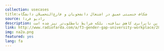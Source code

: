 ```yaml
---
collection: usecases
title:شکاف جنسیتی عمیق در اشتغال دانشجویان و فارغ‌التحصیلان دانشگاه
source: رادیو فردا 
description: انتظار بر این است که رشد قابل‌توجه شمار زنان تحصیل‌کرده، به افزایش اشتغال این بخش از زنان منتهی شود و نابرابری حاکم بر بازار کار میان زنان و مردان فارغ‌التحصیل از دانشگاه از بین رود. اما آمار رسمی نشان می‌دهد که نه تنها برخلاف تصور این نابرابری کاهش نیافته، بلکه شرایط نامطلوب‌تر نیز شده است.
link: http://www.radiofarda.com/a/f3-gender-gap-university-workplace/28180805.html
img: na2a.png
featured: yes
lang: fa
---
```

